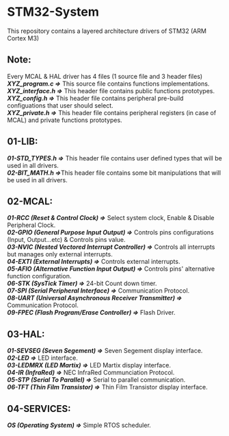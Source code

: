 # STM32-System
This repository contains a layered architecture drivers of STM32 (ARM Cortex M3) 

## Note:
<p>Every MCAL & HAL driver has 4 files (1 source file and 3 header files)<br>
<em><strong>XYZ_program.c =></strong></em> This source file contains functions implementations.<br>
<em><strong>XYZ_interface.h =></strong></em> This header file contains public functions prototypes.<br>
<em><strong>XYZ_config.h =></strong></em> This header file contains peripheral pre-build configuations that user should select.<br>
<em><strong>XYZ_private.h =></strong></em> This header file contains peripheral registers (in case of MCAL) and private functions prototypes.<br><p>

## 01-LIB:
<p><em><strong>01-STD_TYPES.h =></strong></em> This header file contains user defined types that will be used in all drivers.<br>
<em><strong>02-BIT_MATH.h =></strong></em>This header file contains some bit manipulations that will be used in all drivers.</p>

## 02-MCAL:
<p><em><strong>01-RCC (Reset & Control Clock) =></strong></em> Select system clock, Enable & Disable Peripheral Clock.<br>
<em><strong>02-GPIO (General Purpose Input Output) =></strong></em> Controls pins configurations (Input, Output...etc) & Controls pins value.<br>
<em><strong>03-NVIC (Nested Vectored Interrupt Controller) =></strong></em> Controls all interrupts but manages only external interrupts.<br>
<em><strong>04-EXTI (External Interrupts) =></strong></em> Controls external interrupts.<br>
<em><strong>05-AFIO (Alternative Function Input Output) =></strong></em> Controls pins' alternative function configuration.<br>
<em><strong>06-STK (SysTick Timer) =></strong></em> 24-bit Count down timer.<br>
<em><strong>07-SPI (Serial Peripheral Interface) =></strong></em> Communication Protocol.<br>
<em><strong>08-UART (Universal Asynchronous Receiver Transmitter) =></strong></em> Communication Protocol.<br>
<em><strong>09-FPEC (Flash Program/Erase Controller) =></strong></em> Flash Driver.</p>

## 03-HAL:
<p><em><strong>01-SEVSEG (Seven Segement) =></strong></em> Seven Segement display interface.<br>
<em><strong>02-LED =></strong></em> LED interface.<br>
<em><strong>03-LEDMRX (LED Martix) =></strong></em> LED Martix display interface.<br>
<em><strong>04-IR (InfraRed) =></strong></em> NEC InfraRed Communciation Protocol.<br>
<em><strong>05-STP (Serial To Parallel) =></strong></em> Serial to parallel communication.<br>
<em><strong>06-TFT (Thin Film Transistor) =></strong></em> Thin Film Transistor display interface.</p>

## 04-SERVICES:
<p><em><strong>OS (Operating System) =></strong></em> Simple RTOS scheduler.</p>

